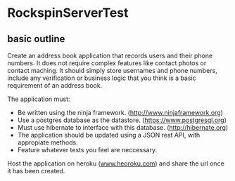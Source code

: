 # RockspinServerTest

## basic outline
Create an address book application that records users and their phone numbers. It does not require complex features 
like contact photos or contact maching. It should simply store usernames and phone numbers, include any verification
or business logic that you think is a basic requirement of an address book. 

The application must:
- Be written using the ninja framework. (http://www.ninjaframework.org)
- Use a postgres database as the datastore. (https://www.postgresql.org)
- Must use hibernate to interface with this database. (http://hibernate.org) 
- The application should be updated using a JSON rest API, with appropiate methods. 
- Feature whatever tests you feel are neccessary.

Host the application on heroku (www.heoroku.com) and share the url once it has been created.
   
